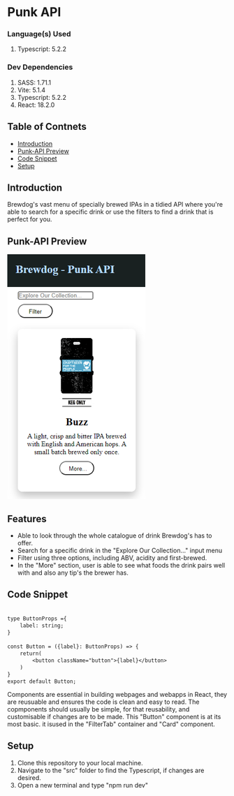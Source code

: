 # Punk API

### Language(s) Used

1. Typescript: 5.2.2

### Dev Dependencies

1. SASS: 1.71.1
2. Vite: 5.1.4
3. Typescript: 5.2.2
4. React: 18.2.0

## Table of Contnets

- [Introduction](#introduction)
- [Punk-API Preview](#Punk-api-preview)
- [Code Snippet](#code-snippet)
- [Setup](#setup)

## Introduction

Brewdog's vast menu of specially brewed IPAs in a tidied API where you're able to search for a specific drink or use the filters to find a drink that is perfect for you.

## Punk-API Preview

![An image of the webpage](/src/assets/images/webpage-screenshot.png "image of webpage in mobile view")

## Features

- Able to look through the whole catalogue of drink Brewdog's has to offer.
- Search for a specific drink in the "Explore Our Collection..." input menu
- Filter using three options, including ABV, acidity and first-brewed.
- In the "More" section, user is able to see what foods the drink pairs well with and also any tip's the brewer has.

## Code Snippet

```import "./Button.scss";

type ButtonProps ={
    label: string;
}

const Button = ({label}: ButtonProps) => {
    return(
        <button className="button">{label}</button>
    )
}
export default Button;
```

Components are essential in building webpages and webapps in React, they are reusuable and ensures the code is clean and easy to read. The copmponents should usually be simple, for that reusability, and customisable if changes are to be made. This "Button" component is at its most basic. it isused in the "FilterTab" container and "Card" component. 

## Setup

1. Clone this repository to your local machine.
2. Navigate to the "src" folder to find the Typescript, if changes are desired.
3. Open a new terminal and type "npm run dev"
